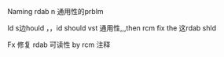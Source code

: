 Naming   rdab n 通用性的prblm

Id s边hould ，，id should vst 通用性,,,then rcm fix the 这rdab shld 
 
Fx 修复 rdab 可读性 by rcm 注释
